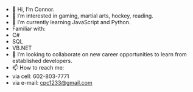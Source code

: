 - 👋 Hi, I’m Connor.
- 👀 I’m interested in gaming, martial arts, hockey, reading.
- 🌱 I’m currently learning JavaScript and Python.
- Familiar with:
- C#
- SQL
- VB.NET
- 💞️ I’m looking to collaborate on new career opportunities to learn from established developers.
- 📫 How to reach me:
- via cell: 602-803-7771
- via e-mail: cpc1233@gmail.com
